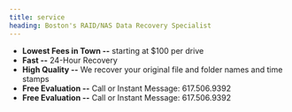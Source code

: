 ```yaml
---
title: service
heading: Boston's RAID/NAS Data Recovery Specialist
---
```


- **Lowest Fees in Town --** starting at $100 per drive
- **Fast --** 24-Hour Recovery
- **High Quality --** We recover your original file and folder names and time stamps
- **Free Evaluation --** Call or Instant Message: 617.506.9392
- **Free Evaluation --** Call or Instant Message: 617.506.9392